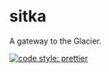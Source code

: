 # sitka

A gateway to the Glacier.

[![code style: prettier](https://img.shields.io/badge/code_style-prettier-ff69b4.svg?style=flat-square)](https://github.com/prettier/prettier)
